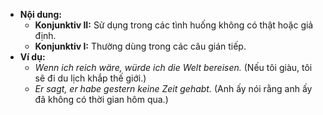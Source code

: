 - **Nội dung:**
    - **Konjunktiv II:** Sử dụng trong các tình huống không có thật hoặc giả định.
    - **Konjunktiv I:** Thường dùng trong các câu gián tiếp.
- **Ví dụ:**
    - _Wenn ich reich wäre, würde ich die Welt bereisen._ (Nếu tôi giàu, tôi sẽ đi du lịch khắp thế giới.)
    - _Er sagt, er habe gestern keine Zeit gehabt._ (Anh ấy nói rằng anh ấy đã không có thời gian hôm qua.)